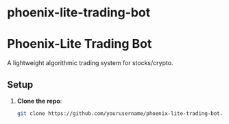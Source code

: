 # phoenix-lite-trading-bot
# Phoenix-Lite Trading Bot  
A lightweight algorithmic trading system for stocks/crypto.  

## Setup  
1. **Clone the repo**:  
   ```bash  
   git clone https://github.com/yourusername/phoenix-lite-trading-bot.git  
